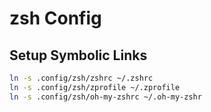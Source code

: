 # zsh Config

## Setup Symbolic Links

```sh
ln -s .config/zsh/zshrc ~/.zshrc
ln -s .config/zsh/zprofile ~/.zprofile
ln -s .config/zsh/oh-my-zshrc ~/.oh-my-zshr
```

